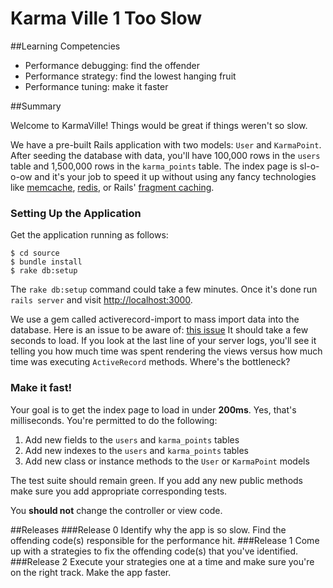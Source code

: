 # Karma Ville 1 Too Slow 
 
##Learning Competencies 
- Performance debugging: find the offender
- Performance strategy: find the lowest hanging fruit
- Performance tuning: make it faster

##Summary 

 Welcome to KarmaVille!  Things would be great if things weren't so slow.

We have a pre-built Rails application with two models: `User` and `KarmaPoint`.  After seeding the database with data, you'll have 100,000 rows in the `users` table and 1,500,000 rows in the `karma_points` table.  The index page is sl-o-o-ow and it's your job to speed it up without using any fancy technologies like [memcache](http://memcached.org/), [redis](http://redis.io/), or Rails' [fragment caching](http://guides.rubyonrails.org/caching_with_rails.html).

### Setting Up the Application

Get the application running as follows:

```text
$ cd source
$ bundle install
$ rake db:setup
```

The `rake db:setup` command could take a few minutes.  Once it's done run `rails server` and visit [http://localhost:3000](http://localhost:3000).

We use a gem called activerecord-import to mass import data into the database. Here is an issue to be aware of:  [this issue](https://github.com/zdennis/activerecord-import/wiki/Callbacks)
It should take a few seconds to load.  If you look at the last line of your server logs, you'll see it telling you how much time was spent rendering the views versus how much time was executing `ActiveRecord` methods.  Where's the bottleneck?

### Make it fast!

Your goal is to get the index page to load in under **200ms**.  Yes, that's milliseconds.  You're permitted to do the following:

1. Add new fields to the `users` and `karma_points` tables
2. Add new indexes to the `users` and `karma_points` tables
3. Add new class or instance methods to the `User` or `KarmaPoint` models

The test suite should remain green.  If you add any new public methods make sure you add appropriate corresponding tests.

You **should not** change the controller or view code. 

##Releases
###Release 0 
Identify why the app is so slow. Find the offending code(s) responsible for the
performance hit.
###Release 1
Come up with a strategies to fix the offending code(s) that you've identified.
###Release 2
Execute your strategies one at a time and make sure you're on the right track.
Make the app faster.
